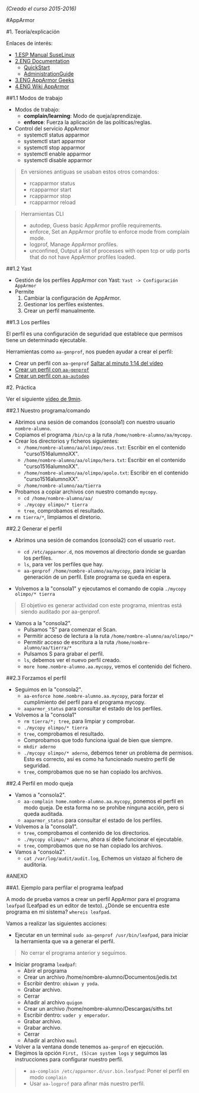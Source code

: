 *(Creado el curso 2015-2016)*

#AppArmor

#1. Teoría/explicación

Enlaces de interés:
* [1.ESP Manual SuseLinux](http://guidalinux.altervista.org/suselinux-manual_es-10.1-10/bx5bmky.html)
* [2.ENG Documentation](https://www.suse.com/documentation/apparmor/)
    * [QuickStart](https://www.suse.com/documentation/apparmor/book_opensuse_aaquick21_start/data/article_book_book_opensuse_aaquick_start.html)
    * [AdministrationGuide](https://www.suse.com/documentation/apparmor/book_apparmor21_admin/data/book_apparmor_admin.html)
* [3.ENG AppArmor Geeks](https://en.opensuse.org/SDB:AppArmor_geeks)
* [4.ENG Wiki AppArmor](http://wiki.apparmor.net/index.php/Main_Page)

##1.1 Modos de trabajo

* Modos de trabajo:
    * **complain/learning**: Modo de queja/aprendizaje.
    * **enforce**: Fuerza la aplicación de las políticas/reglas.
* Control del servicio AppArmor
    * systemctl status apparmor
    * systemctl start apparmor
    * systemctl stop apparmor
    * systemctl enable apparmor
    * systemctl disable apparmor

> En versiones antiguas se usaban estos otros comandos:
>
> * rcapparmor status 
> * rcapparmor start
> * rcapparmor stop
> * rcapparmor reload

> Herramientas CLI
> * autodep, Guess basic AppArmor profile requirements. 
> * enforce, Set an AppArmor profile to enforce mode from complain mode.
> * logprof, Manage AppArmor profiles.
> * unconfined, Output a list of processes with open tcp or udp ports that do not have AppArmor profiles loaded. 

##1.2 Yast

* Gestión de los perfiles AppArmor con Yast: `Yast -> Configuración AppArmor`
* Permite
    1. Cambiar la configuración de AppArmor.
    1. Gestionar los perfiles existentes.
    1. Crear un perfil manualmente.

##1.3 Los perfiles

El perfil es una configuración de seguridad que establece que permisos tiene un determinado ejecutable.

Herramientas como `aa-genprof`, nos pueden ayudar a crear el perfil:
* Crear un perfil con `aa-genprof` [Saltar al minuto 1:14 del vídeo](https://www.youtube.com/watch?v=2x8_76rFcM4) 
* [Crear un perfil con `aa-genprof`](http://wiki.apparmor.net/index.php/Profiling_with_tools)
* [Crear un perfil con `aa-autodep`](https://www.digitalocean.com/community/tutorials/how-to-create-an-apparmor-profile-for-nginx-on-ubuntu-14-04)

#2. Práctica

Ver el siguiente [vídeo de 9min](https://youtu.be/Yiw0pG0dl0I?list=PLFBBr-1czYNuLH6yN2dqX4Znz2fexFmAq).

##2.1 Nuestro programa/comando

* Abrimos una sesión de comandos (consola1) con nuestro usuario `nombre-alumno`.
* Copiamos el programa `/bin/cp` a la ruta `/home/nombre-alumno/aa/mycopy`.
* Crear los directorios y ficheros siguientes:
    * `/home/nombre-alumno/aa/olimpo/zeus.txt`: Escribir en el contenido "curso1516alumnoXX".
    * `/home/nombre-alumno/aa/olimpo/hera.txt`: Escribir en el contenido "curso1516alumnoXX".
    * `/home/nombre-alumno/aa/olimpo/apolo.txt`: Escribir en el contenido "curso1516alumnoXX".
    * `/home/nombre-alumno/aa/tierra`
* Probamos a copiar archivos con nuestro comando `mycopy`.
    * `cd /home/nombre-alumno/aa/`
    * `./mycopy olimpo/* tierra`
    * `tree`, comprobamos el resultado.
* `rm tierra/*`, limpiamos el diretorio.

##2.2 Generar el perfil

* Abrimos una sesión de comandos (consola2) con el usuario `root`.
    * `cd /etc/apparmor.d`, nos movemos al directorio donde se guardan los perfiles.
    * `ls`, para ver los perfiles que hay.
    * `aa-genprof /home/nombre-alumno/aa/mycopy`, para iniciar la generación 
    de un perfil. Este programa se queda en espera.

* Volvemos a la "consola1" y ejecutamos el comando de copia `./mycopy olimpo/* tierra`
> El objetivo es generar actividad con este programa, mientras está siendo auditado por
aa-genprof.

* Vamos a la "consola2".
    * Pulsamos "S" para comenzar el Scan.
    * Permitir acceso de lectura a la ruta `/home/nombre-alumno/aa/olimpo/*`
    * Permitir acceso de escritura a la ruta `/home/nombre-alumno/aa/tierra/*`
    * Pulsamos S para grabar el perfil.
    * `ls`, debemos ver el nuevo perfil creado.
    * `more home.nombre-alumno.aa.mycopy`, vemos el contenido del fichero.

##2.3 Forzamos el perfil

* Seguimos en la "consola2".
    * `aa-enforce home.nombre-alumno.aa.mycopy`, para forzar el cumplimiento 
    del perfil para el programa mycopy.
    * `aaparmor_status` para consultar el estado de los perfiles.
* Volvemos a la "consola1"
    * `rm tierra/*; tree`, para limpiar y comprobar.
    * `./mycopy olimpo/* tierra`
    * `tree`, comprobamos el resultado.
    * Comprobamos que todo funciona igual de bien que siempre.
    * `mkdir aderno`
    * `./mycopy olimpo/* aderno`, debemos tener un problema de permisos.
    Esto es correcto, así es como ha funcionado nuestro perfil de seguridad.
    * `tree`, comprobamos que no se han copiado los archivos.
    
##2.4 Perfil en modo queja

* Vamos a "consola2".
    * `aa-complain home.nombre-alumno.aa.mycopy`, ponemos el perfil en 
    modo queja. De esta forma no se prohibe ninguna acción, pero si
    queda auditada.
    * `aaparmor_status` para consultar el estado de los perfiles.
* Volvemos a la "consola1".
    * `tree`, comprobamos el contenido de los directorios.
    * `./mycopy olimpo/* aderno`, ahora sí debe funcionar el ejecutable.
    * `tree`, comprobamos que no se han copiado los archivos.    
* Vamos a "consola2".
    * `cat /var/log/audit/audit.log`, Echemos un vistazo al fichero de auditoría.

#ANEXO

##A1. Ejemplo para perfilar el programa leafpad

A modo de prueba vamos a crear un perfil AppArmor para el programa `leafpad` (Leafpad es un
editor de texto). ¿Dónde se encuentra este programa en mi sistema? `whereis leafpad`.

Vamos a realizar las siguientes acciones:
* Ejecutar en un terminal `sudo aa-genprof /usr/bin/leafpad`, para iniciar la herramienta que va a generar el perfil.
> No cerrar el programa anterior y seguimos.
* Iniciar programa `leadpaf`:
    * Abrir el programa
    * Crear un archivo /home/nombre-alumno/Documentos/jedis.txt
    * Escribir dentro: `obiwan y yoda`.
    * Grabar archivo.
    * Cerrar
    * Añadir al archivo `quigon`
    * Crear un archivo /home/nombre-alumno/Descargas/siths.txt
    * Escribir dentro: `vader y emperador`.
    * Grabar archivo.
    * Grabar archivo.
    * Cerrar
    * Añadir al archivo `maul`
* Volver a la ventana donde tenemos `aa-genprof` en ejecución.
* Elegimos la opción `First, (S)can system logs` y seguimos las instrucciones para configurar nuestro perfil.

> *  `aa-complain /etc/apparmor.d/usr.bin.leafpad`: Poner el perfil en modo `complain`
> * Usar `aa-logprof` para afinar más nuestro perfil.
